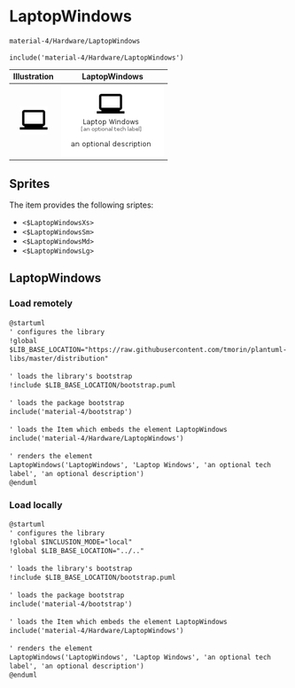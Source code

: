 # LaptopWindows


```text
material-4/Hardware/LaptopWindows
```

```text
include('material-4/Hardware/LaptopWindows')
```



| Illustration | LaptopWindows |
| :---: | :---: |
| ![illustration for Illustration](../../material-4/Hardware/LaptopWindows.png) | ![illustration for LaptopWindows](../../material-4/Hardware/LaptopWindows.Local.png) |



## Sprites
The item provides the following sriptes:

- `<$LaptopWindowsXs>`
- `<$LaptopWindowsSm>`
- `<$LaptopWindowsMd>`
- `<$LaptopWindowsLg>`





## LaptopWindows

### Load remotely
```plantuml
@startuml
' configures the library
!global $LIB_BASE_LOCATION="https://raw.githubusercontent.com/tmorin/plantuml-libs/master/distribution"

' loads the library's bootstrap
!include $LIB_BASE_LOCATION/bootstrap.puml

' loads the package bootstrap
include('material-4/bootstrap')

' loads the Item which embeds the element LaptopWindows
include('material-4/Hardware/LaptopWindows')

' renders the element
LaptopWindows('LaptopWindows', 'Laptop Windows', 'an optional tech label', 'an optional description')
@enduml
```

### Load locally
```plantuml
@startuml
' configures the library
!global $INCLUSION_MODE="local"
!global $LIB_BASE_LOCATION="../.."

' loads the library's bootstrap
!include $LIB_BASE_LOCATION/bootstrap.puml

' loads the package bootstrap
include('material-4/bootstrap')

' loads the Item which embeds the element LaptopWindows
include('material-4/Hardware/LaptopWindows')

' renders the element
LaptopWindows('LaptopWindows', 'Laptop Windows', 'an optional tech label', 'an optional description')
@enduml
```

